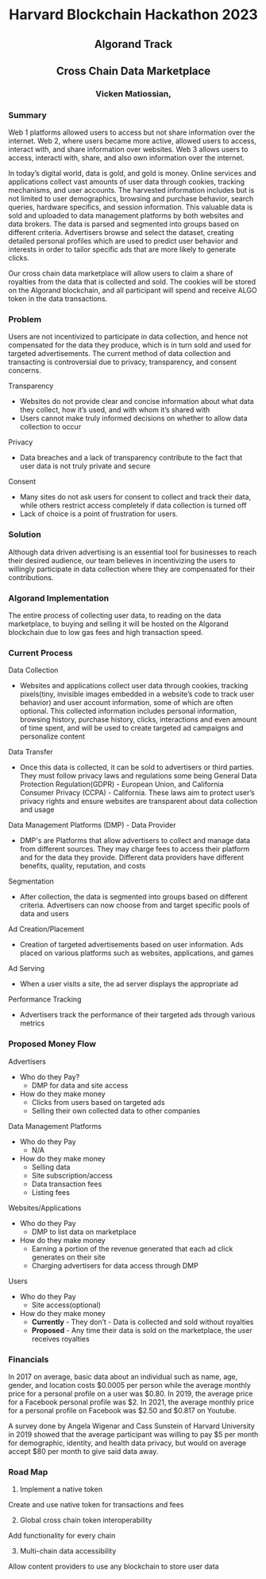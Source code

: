<h1 align="center">
Harvard Blockchain Hackathon 2023
</h1>

<h2 align="center">
Algorand Track
</h2>

<h2 align="center">
Cross Chain Data Marketplace
</h2>

<h3 align="center">
Vicken Matiossian, 
</h3>

### Summary

Web 1 platforms allowed users to access but not share information over the internet. Web 2, where users became more active, allowed users to access, interact with, and share information over websites. Web 3 allows users to access, interacti with, share, and also own information over the internet. 

In today’s digital world, data is gold, and gold is money. Online services and applications collect vast amounts of user data through cookies, tracking mechanisms, and user accounts. The harvested information includes but is not limited to user demographics, browsing and purchase behavior, search queries, hardware specifics, and session information. This valuable data is sold and uploaded to data management platforms by both websites and data brokers. The data is parsed and segmented into groups based on different criteria. Advertisers browse and select the dataset, creating detailed personal profiles which are used to predict user behavior and interests in order to tailor specific ads that are more likely to generate clicks.

Our cross chain data marketplace will allow users to claim a share of royalties from the data that is collected and sold. The cookies will be stored on the Algorand blockchain, and all participant will spend and receive ALGO token in the data transactions.

### Problem
Users are not incentivized to participate in data collection, and hence not compensated for the data they produce, which is in turn sold and used for targeted advertisements. The current method of data collection and transacting is controversial due to privacy, transparency, and consent concerns. 

Transparency

- Websites do not provide clear and concise information about what data they collect, how it’s used, and with whom it’s shared with
- Users cannot make truly informed decisions on whether to allow data collection to occur

Privacy

- Data breaches and a lack of transparency contribute to the fact that user data is not truly private and secure

Consent

- Many sites do not ask users for consent to collect and track their data, while others restrict access completely if data collection is turned off
- Lack of choice is a point of frustration for users. 

### Solution
Although data driven advertising is an essential tool for businesses to reach their desired audience, our team believes in incentivizing the users to willingly participate in data collection where they are compensated for their contributions.

### Algorand Implementation
The entire process of collecting user data, to reading on the data marketplace, to buying and selling it will be hosted on the Algorand blockchain due to low gas fees and high transaction speed.

### Current Process
Data Collection

- Websites and applications collect user data through cookies, tracking pixels(tiny, invisible images embedded in a website’s code to track user behavior) and user account information, some of which are often optional. This collected information includes personal information, browsing history, purchase history, clicks, interactions and even amount of time spent, and will be used to create targeted ad campaigns and personalize content

Data Transfer

- Once this data is collected, it can be sold to advertisers or third parties. They must follow privacy laws and regulations some being General Data Protection Regulation(GDPR) - European Union, and California Consumer Privacy (CCPA) - California. These laws aim to protect user’s privacy rights and ensure websites are transparent about data collection and usage
	
Data Management Platforms (DMP) - Data Provider

- DMP's are Platforms that allow advertisers to collect and manage data from different sources. They may charge fees to access their platform and for the data they provide. Different data providers have different benefits, quality, reputation, and costs

Segmentation

- After collection, the data is segmented into groups based on different criteria. Advertisers can now choose from and target specific pools of data and users

Ad Creation/Placement

- Creation of targeted advertisements based on user information. Ads placed on various platforms such as websites, applications, and games
	
Ad Serving

- When a user visits a site, the ad server displays the appropriate ad 
	
Performance Tracking

- Advertisers track the performance of their targeted ads through various metrics

### Proposed Money Flow

Advertisers
- Who do they Pay? 
	- DMP for data and site access
- How do they make money
	- Clicks from users based on targeted ads
	- Selling their own collected data to other companies
		
Data Management Platforms
- Who do they Pay
	- N/A
- How do they make money
	- Selling data
	- Site subscription/access
	- Data transaction fees
	- Listing fees
	
Websites/Applications
- Who do they Pay
	- DMP to list data on marketplace
- How do they make money
	- Earning a portion of the revenue generated that each ad click generates on their site
	- Charging advertisers for data access through DMP
	
Users
- Who do they Pay
	- Site access(optional)
- How do they make money
	- **Currently** - They don’t - Data is collected and sold without royalties
	- **Proposed** - Any time their data is sold on the marketplace, the user receives royalties

### Financials
In 2017 on average, basic data about an individual such as name, age, gender, and location costs $0.0005 per person while the average monthly price for a personal profile on a user was $0.80. 
In 2019, the average price for a Facebook personal profile was $2. 
In 2021, the average monthly price for a personal profile on Facebook was $2.50 and $0.817 on Youtube. 

A survey done by Angela Wigenar and Cass Sunstein of Harvard University in 2019 showed that the average participant was willing to pay $5 per month for demographic, identity, and health data privacy, but would on average accept $80 per month to give said data away.

### Road Map
1. Implement a native token

Create and use native token for transactions and fees

2. Global cross chain token interoperability

Add functionality for every chain

3. Multi-chain data accessibility

Allow content providers to use any blockchain to store user data
